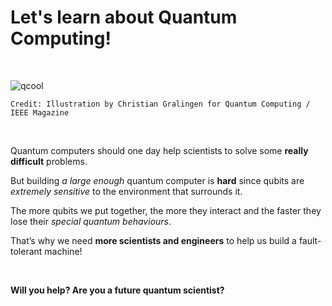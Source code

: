 <!-- #region -->
# Let's learn about Quantum Computing! 
&nbsp; 

![qcool](quantum_cool.png)
```{margin}
Credit: Illustration by Christian Gralingen for Quantum Computing / IEEE Magazine
```

&nbsp; 

Quantum computers should one day help scientists to solve some **really difficult** problems.<br>

But building *a large enough* quantum computer is **hard** since qubits are *extremely sensitive* to the environment that surrounds it. <br>

The more qubits we put together, the more they interact and the faster they lose their *special quantum behaviours*. 

That’s why we need **more scientists and engineers** to help us build a fault-tolerant machine!

&nbsp; 


**Will you help? Are you a future quantum scientist?**
<!-- #endregion -->
